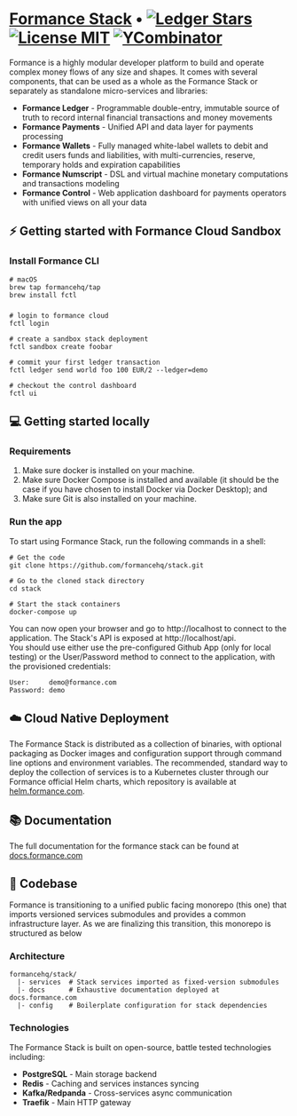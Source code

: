 # [Formance Stack](https://formance.com) • [![Ledger Stars](https://img.shields.io/github/stars/formancehq/ledger?label=Ledger%20stars)](https://github.com/formancehq/ledger/stargazers) [![License MIT](https://img.shields.io/badge/license-mit-purple)](https://github.com/formancehq/ledger/blob/main/LICENSE) [![YCombinator](https://img.shields.io/badge/Backed%20by-Y%20Combinator-%23f26625)](https://www.ycombinator.com/companies/formance-fka-numary)

Formance is a highly modular developer platform to build and operate complex money flows of any size and shapes. It comes with several components, that can be used as a whole as the Formance Stack or separately as standalone micro-services and libraries:

- **Formance Ledger** - Programmable double-entry, immutable source of truth to record internal financial transactions and money movements
- **Formance Payments** - Unified API and data layer for payments processing
- **Formance Wallets** - Fully managed white-label wallets to debit and credit users funds and liabilities, with multi-currencies, reserve, temporary holds and expiration capabilities
- **Formance Numscript** - DSL and virtual machine monetary computations and transactions modeling
- **Formance Control** - Web application dashboard for payments operators with unified views on all your data

## ⚡️ Getting started with Formance Cloud Sandbox

### Install Formance CLI

```SHELL
# macOS
brew tap formancehq/tap
brew install fctl
```

### 
```SHELL
# login to formance cloud
fctl login

# create a sandbox stack deployment
fctl sandbox create foobar

# commit your first ledger transaction
fctl ledger send world foo 100 EUR/2 --ledger=demo

# checkout the control dashboard
fctl ui
```

## 💻 Getting started locally

### Requirements
1. Make sure docker is installed on your machine.
2. Make sure Docker Compose is installed and available (it should be the case if you have chosen to install Docker via Docker Desktop); and
3. Make sure Git is also installed on your machine.


### Run the app
To start using Formance Stack, run the following commands in a shell:

```
# Get the code
git clone https://github.com/formancehq/stack.git

# Go to the cloned stack directory
cd stack

# Start the stack containers
docker-compose up
```

You can now open your browser and go to http://localhost to connect to the application. The Stack's API is exposed at http://localhost/api.    
You should use either use the pre-configured Github App (only for local testing) or the User/Password method to connect to the application, with the provisioned credentials:

```
User:     demo@formance.com
Password: demo
```

## ☁️ Cloud Native Deployment

The Formance Stack is distributed as a collection of binaries, with optional packaging as Docker images and configuration support through command line options and environment variables. The recommended, standard way to deploy the collection of services is to a Kubernetes cluster through our Formance official Helm charts, which repository is available at [helm.formance.com](https://helm.formance.com/).

## 📚 Documentation

The full documentation for the formance stack can be found at [docs.formance.com](https://docs.formance.com)

## 💽 Codebase

Formance is transitioning to a unified public facing monorepo (this one) that imports versioned services submodules and provides a common infrastructure layer. As we are finalizing this transition, this monorepo is structured as below

### Architecture

```
formancehq/stack/
  |- services  # Stack services imported as fixed-version submodules
  |- docs      # Exhaustive documentation deployed at docs.formance.com
  |- config    # Boilerplate configuration for stack dependencies
```

### Technologies

The Formance Stack is built on open-source, battle tested technologies including:

- **PostgreSQL** - Main storage backend
- **Redis** - Caching and services instances syncing
- **Kafka/Redpanda** - Cross-services async communication
- **Traefik** - Main HTTP gateway
